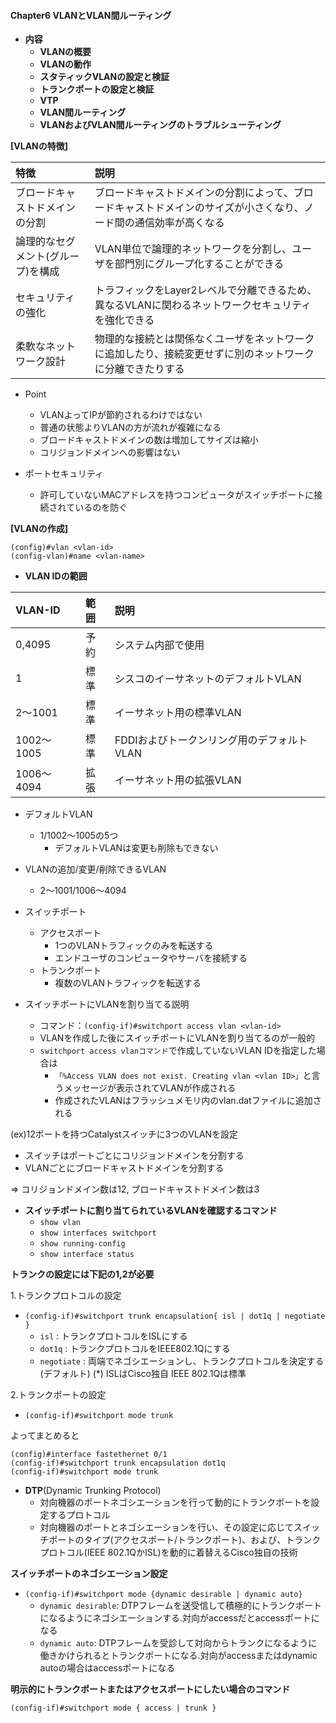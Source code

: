 #### Chapter6 VLANとVLAN間ルーティング
- **内容**
  - **VLANの概要**
  - **VLANの動作**
  - **スタティックVLANの設定と検証**
  - **トランクポートの設定と検証**
  - **VTP**
  - **VLAN間ルーティング**
  - **VLANおよびVLAN間ルーティングのトラブルシューティング**
  
**[VLANの特徴]**

|特徴    　 |説明         |
|:-----------|:------------|
|ブロードキャストドメインの分割|ブロードキャストドメインの分割によって、ブロードキャストドメインのサイズが小さくなり、ノード間の通信効率が高くなる|
|論理的なセグメント(グループ)を構成|VLAN単位で論理的ネットワークを分割し、ユーザを部門別にグループ化することができる|
|セキュリティの強化|トラフィックをLayer2レベルで分離できるため、異なるVLANに関わるネットワークセキュリティを強化できる|
|柔軟なネットワーク設計|物理的な接続とは関係なくユーザをネットワークに追加したり、接続変更せずに別のネットワークに分離できたりする|

- Point
  - VLANよってIPが節約されるわけではない
  - 普通の状態よりVLANの方が流れが複雑になる
  - ブロードキャストドメインの数は増加してサイズは縮小
  - コリジョンドメインへの影響はない

- ポートセキュリティ
  - 許可していないMACアドレスを持つコンピュータがスイッチポートに接続されているのを防ぐ 

**[VLANの作成]**
```
(config)#vlan <vlan-id>
(config-vlan)#name <vlan-name>
```

- **VLAN IDの範囲**

|VLAN-ID     |範囲         |説明
|:-----------|:------------|:------------|
|0,4095      |予約         |システム内部で使用|
|1           |標準         |シスコのイーサネットのデフォルトVLAN|
|2〜1001     |標準         |イーサネット用の標準VLAN|
|1002〜1005  |標準         |FDDIおよびトークンリング用のデフォルトVLAN|
|1006〜4094  |拡張         |イーサネット用の拡張VLAN|

  - デフォルトVLAN
    - 1/1002〜1005の5つ
      - デフォルトVLANは変更も削除もできない 
  - VLANの追加/変更/削除できるVLAN
    - 2〜1001/1006〜4094 
  

- スイッチポート
  - アクセスポート
    - 1つのVLANトラフィックのみを転送する
    - エンドユーザのコンピュータやサーバを接続する
  - トランクポート
    - 複数のVLANトラフィックを転送する 

- スイッチポートにVLANを割り当てる説明
  - コマンド：`(config-if)#switchport access vlan <vlan-id>`
  - VLANを作成した後にスイッチポートにVLANを割り当てるのが一般的
  - `switchport access vlanコマンド`で作成していないVLAN IDを指定した場合は
    - `「%Access VLAN does not exist. Creating vlan <vlan ID>」`と言うメッセージが表示されてVLANが作成される
    - 作成されたVLANはフラッシュメモリ内のvlan.datファイルに追加される

(ex)12ポートを持つCatalystスイッチに3つのVLANを設定
- スイッチはポートごとにコリジョンドメインを分割する
- VLANごとにブロードキャストドメインを分割する

=> コリジョンドメイン数は12, ブロードキャストドメイン数は3


- **スイッチポートに割り当てられているVLANを確認するコマンド**
  - `show vlan`
  - `show interfaces switchport`
  - `show running-config`
  - `show interface status`

**トランクの設定には下記の1,2が必要**

1.トランクプロトコルの設定
  - `(config-if)#switchport trunk encapsulation{ isl | dot1q | negotiate }` 
    - `isl` : トランクプロトコルをISLにする
    - `dot1q` : トランクプロトコルをIEEE802.1Qにする
    - `negotiate` : 両端でネゴシエーションし、トランクプロトコルを決定する(デフォルト)
    (*) ISLはCisco独自 IEEE 802.1Qは標準

2.トランクポートの設定
  - `(config-if)#switchport mode trunk` 

よってまとめると
```
(config)#interface fastethernet 0/1
(config-if)#switchport trunk encapsulation dot1q
(config-if)#switchport mode trunk
````

- **DTP**(Dynamic Trunking Protocol)
  - 対向機器のポートネゴシエーションを行って動的にトランクポートを設定するプロトコル 
  - 対向機器のポートとネゴシエーションを行い、その設定に応じてスイッチポートのタイプ(アクセスポート/トランクポート)、および、トランクプロトコル(IEEE 802.1QかISL)を動的に着替えるCisco独自の技術


**スイッチポートのネゴシエーション設定**
- `(config-if)#switchport mode {dynamic desirable | dynamic auto}`
  - `dynamic desirable`: DTPフレームを送受信して積極的にトランクポートになるようにネゴシエーションする.対向がaccessだとaccessポートになる
  - `dynamic auto`: DTPフレームを受診して対向からトランクになるように働きかけられるとトランクポートになる.対向がaccessまたはdynamic autoの場合はaccessポートになる




**明示的にトランクポートまたはアクセスポートにしたい場合のコマンド**
```
(config-if)#switchport mode { access | trunk }
```

